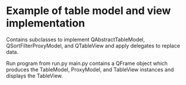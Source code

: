 # Example of table model and view implementation

Contains subclasses to implement QAbstractTableModel, QSortFilterProxyModel, and QTableView and apply delegates to replace data.

Run program from run.py
main.py contains a QFrame object which produces the TableModel, ProxyModel, and TableView instances and displays the TableView.
